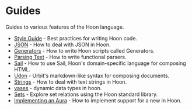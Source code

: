 # Guides

Guides to various features of the Hoon language.

- [Style Guide](language/hoon/guides/style) - Best practices for writing Hoon code.
- [JSON](language/hoon/guides/json-guide) - How to deal with JSON in Hoon.
- [Generators](language/hoon/guides/generators) - How to write Hoon scripts called Generators.
- [Parsing Text](language/hoon/guides/parsing) - How to write functional parsers.
- [Sail](language/hoon/guides/sail) - How to use Sail, Hoon's domain-specific language for composing HTML.
- [Udon](language/hoon/guides/udon) - Urbit's markdown-like syntax for composing documents.
- [Strings](language/hoon/guides/strings) - How to deal with text strings in Hoon.
- [vases](language/hoon/guides/vases) - dynamic data types in hoon.
- [Sets](language/hoon/guides/sets) - Explore set relations using the Hoon standard library.
- [Implementing an Aura](language/hoon/guides/aura-guide) - How to implement support for a new in Hoon.
